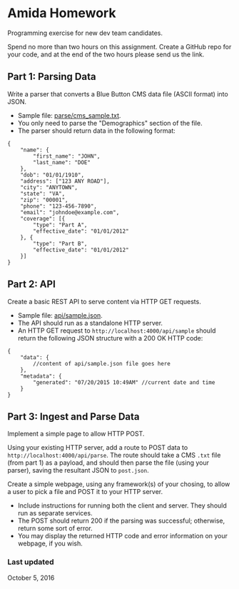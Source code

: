 # Amida Homework

Programming exercise for new dev team candidates.  

Spend no more than two hours on this assignment. Create a GitHub repo for your code, and at the end of the two hours please send us the link.

## Part 1: Parsing Data

Write a parser that converts a Blue Button CMS data file (ASCII format) into JSON.

* Sample file: [parse/cms_sample.txt](./parse/cms_sample.txt). 
* You only need to parse the "Demographics" section of the file.
* The parser should return data in the following format:

```
{
    "name": {
        "first_name": "JOHN",
        "last_name": "DOE"
    },
    "dob": "01/01/1910",
    "address": ["123 ANY ROAD"],
    "city": "ANYTOWN",
    "state": "VA",
    "zip": "00001",
    "phone": "123-456-7890",
    "email": "johndoe@example.com",
    "coverage": [{
        "type": "Part A",
        "effective_date": "01/01/2012"
    }, {
        "type": "Part B",
        "effective_date": "01/01/2012"
    }]
}
```

## Part 2: API

Create a basic REST API to serve content via HTTP GET requests.

* Sample file: [api/sample.json](./api/sample.json).
* The API should run as a standalone HTTP server.
* An HTTP GET request to `http://localhost:4000/api/sample` should return the following JSON structure with a 200 OK HTTP code:

```
{
    "data": {
    	//content of api/sample.json file goes here
    },
    "metadata": {
        "generated": "07/20/2015 10:49AM" //current date and time
    }
}
```

## Part 3: Ingest and Parse Data

Implement a simple page to allow HTTP POST.

Using your existing HTTP server, add a route to POST data to `http://localhost:4000/api/parse`.
The route should take a CMS `.txt` file (from part 1) as a payload, and should then parse the file
(using your parser), saving the resultant JSON to `post.json`.

Create a simple webpage, using any framework(s) of your chosing, to allow a user to pick
a file and POST it to your HTTP server.

* Include instructions for running both the client and server. They should run as separate services.
* The POST should return 200 if the parsing was successful; otherwise, return some sort of error.
* You may display the returned HTTP code and error information on your webpage, if you wish.


### Last updated

October 5, 2016
